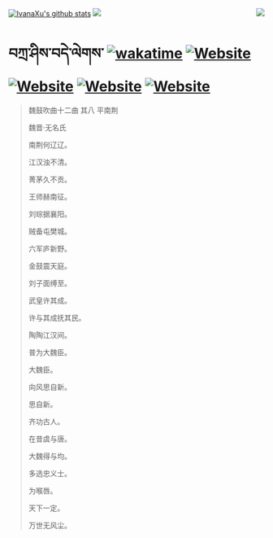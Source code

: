 [![IvanaXu's github stats](https://github-readme-stats.vercel.app/api?username=IvanaXu&theme=codeSTACKr)](https://github.com/anuraghazra/github-readme-stats)
<img align="right" src="https://github-readme-stats.vercel.app/api/top-langs/?username=IvanaXu&langs_count=8&theme=codeSTACKr" />
<img src="https://github-readme-stats.vercel.app/api/wakatime?username=IvanaXu&layout=compact&langs_count=8&theme=codeSTACKr&custom_title=Programming&nbsp;Times&nbsp;(Since&nbsp;Jul.29.2021)&range=all_time" />
# བཀྲ་ཤིས་བདེ་ལེགས་	[![wakatime](https://wakatime.com/badge/user/5043ee4a-e361-4607-9d47-d557f2005d05.svg)](https://wakatime.com/@5043ee4a-e361-4607-9d47-d557f2005d05)	[![Website](https://img.shields.io/website?label=tianchi&up_color=orange&up_message=IvanaXu&url=https%3A%2F%2Fshields.io)](https://tianchi.aliyun.com/home/science/scienceDetail?userId=1095279182618)	[![Website](https://img.shields.io/website?label=yuque&up_color=green&up_message=IvanaXu&url=https%3A%2F%2Fshields.io)](https://www.yuque.com/ivanaxu)	[![Website](https://img.shields.io/website?label=leetcode&up_color=yellow&up_message=IvanaXu&url=https%3A%2F%2Fshields.io)](https://leetcode.cn/u/ivanaxu)	[![Website](https://img.shields.io/website?label=aistudio&up_color=violet&up_message=IvanaXu&url=https%3A%2F%2Fshields.io)](https://aistudio.baidu.com/aistudio/personalcenter/thirdview/979775)
> 魏鼓吹曲十二曲 其八 平南荆
>
> 魏晋·无名氏
>
> 南荆何辽辽。
> 
> 江汉浊不清。
> 
> 菁茅久不贡。
> 
> 王师赫南征。
> 
> 刘琮据襄阳。
> 
> 贼备屯樊城。
> 
> 六军庐新野。
> 
> 金鼓震天庭。
> 
> 刘子面缚至。
> 
> 武皇许其成。
> 
> 许与其成抚其民。
> 
> 陶陶江汉间。
> 
> 普为大魏臣。
> 
> 大魏臣。
> 
> 向风思自新。
> 
> 思自新。
> 
> 齐功古人。
> 
> 在昔虞与唐。
> 
> 大魏得与均。
> 
> 多选忠义士。
> 
> 为喉唇。
> 
> 天下一定。
> 
> 万世无风尘。
